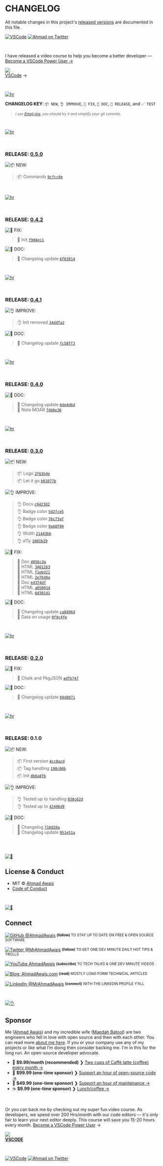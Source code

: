 # CHANGELOG

All notable changes in this project's [released versions](../../releases) are documented in this file.

[![VSCode](https://img.shields.io/badge/-VSCode.pro%20%E2%86%92-gray.svg?colorB=4D2AFF)](https://VSCode.pro/?utm_source=GitHubFOSS)
[![Ahmad on Twitter](https://img.shields.io/twitter/follow/mrahmadawais.svg?style=social&label=Follow%20@MrAhmadAwais)](https://twitter.com/mrahmadawais/)

<br>

I have released a video course to help you become a better developer — <a href="https://vscode.pro/?utm_source=GitHubFOSS" target="_blank">Become a VSCode Power User →</a></p>

<a href="https://vscode.pro/?utm_source=GitHubFOSS" target="_blank"><img src="https://raw.githubusercontent.com/ahmadawais/stuff/master/images/vscodepro/VSCode.jpeg" /><br>VSCode</a> →

<br>

[![hr](https://raw.githubusercontent.com/ahmadawais/stuff/master/images/git/hr.png)](/)

**CHANGELOG KEY**: `📦 NEW`, `👌 IMPROVE`, `🐛 FIX`, `📖 DOC`, `🚀 RELEASE`, and `✅ TEST`

<small>

> _I use [Emoji-log](https://github.com/ahmadawais/Emoji-Log), you should try it and simplify your git commits._

</small>

<br>

[![hr](https://raw.githubusercontent.com/ahmadawais/stuff/master/images/git/hr.png)](/)

<br>

### RELEASE: [0.5.0](https://github.com/ahmadawais/wp-release-it/compare/0.4.2...0.5.0)

![📦 NEW:](https://img.shields.io/badge/-NEW-gray.svg?colorB=3778FF)

> 📦 Commands [`9cfcc6e`](https://github.com/ahmadawais/wp-release-it/commit/9cfcc6e6ad0eb3c22d37881538b59d94c291517f) <br>

<br>

[![hr](https://raw.githubusercontent.com/ahmadawais/stuff/master/images/git/hr.png)](/)

<br>

### RELEASE: [0.4.2](https://github.com/ahmadawais/wp-release-it/compare/0.4.1...0.4.2)

![🐛 FIX:](https://img.shields.io/badge/-FIX-gray.svg?colorB=ff6347)

> 🐛 Init [`f9d4ec1`](https://github.com/ahmadawais/wp-release-it/commit/f9d4ec1b517419b2fc41fd9ddbf90a559a68cfaf) <br>

![📖 DOC:](https://img.shields.io/badge/-DOCS-gray.svg?colorB=978CD4)

> 📖 Changelog update [`6f03914`](https://github.com/ahmadawais/wp-release-it/commit/6f03914eea2e42940e54894165a6fac370727956) <br>

<br>

[![hr](https://raw.githubusercontent.com/ahmadawais/stuff/master/images/git/hr.png)](/)

<br>

### RELEASE: [0.4.1](https://github.com/ahmadawais/wp-release-it/compare/0.4.0...0.4.1)

![👌 IMPROVE:](https://img.shields.io/badge/-IMPROVEMENT-gray.svg?colorB=39AA54)

> 👌 Init removed [`34ddfa2`](https://github.com/ahmadawais/wp-release-it/commit/34ddfa28534a836f60e4822a6fc905877c94f772) <br>

![📖 DOC:](https://img.shields.io/badge/-DOCS-gray.svg?colorB=978CD4)

> 📖 Changelog update [`fc58ff3`](https://github.com/ahmadawais/wp-release-it/commit/fc58ff300830bfc4133cefb704a52d90f996984c) <br>

<br>

[![hr](https://raw.githubusercontent.com/ahmadawais/stuff/master/images/git/hr.png)](/)

<br>

### RELEASE: [0.4.0](https://github.com/ahmadawais/wp-release-it/compare/0.3.0...0.4.0)

![📖 DOC:](https://img.shields.io/badge/-DOCS-gray.svg?colorB=978CD4)

> 📖 Changelog update [`6de4d6d`](https://github.com/ahmadawais/wp-release-it/commit/6de4d6de8608b74dd00805eb2220fb4b05b8ba20) <br>
> 📖 Note MOAR [`74b0e36`](https://github.com/ahmadawais/wp-release-it/commit/74b0e36a3e801ca2aba5aa7dda6587aa0e23be3d) <br>

<br>

[![hr](https://raw.githubusercontent.com/ahmadawais/stuff/master/images/git/hr.png)](/)

<br>

### RELEASE: [0.3.0](https://github.com/ahmadawais/wp-release-it/compare/0.2.0...0.3.0)

![📦 NEW:](https://img.shields.io/badge/-NEW-gray.svg?colorB=3778FF)

> 📦 Logo [`2f63b4e`](https://github.com/ahmadawais/wp-release-it/commit/2f63b4ea189d3072bac5fa8fd2f675b6e7984d0b) <br>
> 📦 Let it go [`b01077b`](https://github.com/ahmadawais/wp-release-it/commit/b01077ba95b3a95dc2a3ccf22f9efd8b18e2e81c) <br>

![👌 IMPROVE:](https://img.shields.io/badge/-IMPROVEMENT-gray.svg?colorB=39AA54)

> 👌 Docs [`c942102`](https://github.com/ahmadawais/wp-release-it/commit/c942102677d72fd4f09f3e7e06ef84a4e606474a) <br>
> 👌 Badge color [`5d2fce5`](https://github.com/ahmadawais/wp-release-it/commit/5d2fce5a11041838a98166a2ce0a38fc0b315b67) <br>
> 👌 Badge color [`76c73af`](https://github.com/ahmadawais/wp-release-it/commit/76c73afe4c9ddc1c822bd63a863d50c9eb15d025) <br>
> 👌 Badge color [`9a68f99`](https://github.com/ahmadawais/wp-release-it/commit/9a68f99745747005a66c3368bd81af1d7c98db99) <br>
> 👌 Width [`21443bb`](https://github.com/ahmadawais/wp-release-it/commit/21443bbe447c80564a4cc79858d345861bd16ae1) <br>
> 👌 a11y [`1001b29`](https://github.com/ahmadawais/wp-release-it/commit/1001b29459a9a97fe41ee100a67c73c591bfc831) <br>

![🐛 FIX:](https://img.shields.io/badge/-FIX-gray.svg?colorB=ff6347)

> 🐛 Doc [`d856c3a`](https://github.com/ahmadawais/wp-release-it/commit/d856c3a9cf6265d0f17364c6caca5567aae938bb) <br>
> 🐛 HTML [`3461263`](https://github.com/ahmadawais/wp-release-it/commit/3461263eb8f557ba1bb71d650be3ae811e36b784) <br>
> 🐛 HTML [`f1ebd21`](https://github.com/ahmadawais/wp-release-it/commit/f1ebd210f6e953af01b21c7aefa561491eaf5cd6) <br>
> 🐛 HTML [`2e76d8a`](https://github.com/ahmadawais/wp-release-it/commit/2e76d8a2d3970727082f6acbac74c185706c0f2f) <br>
> 🐛 Doc [`ed374df`](https://github.com/ahmadawais/wp-release-it/commit/ed374dffff0797cb1e65ef0d4d8a3f295683c2c6) <br>
> 🐛 HTML [`a05001d`](https://github.com/ahmadawais/wp-release-it/commit/a05001db453ad8ad27291b7be7d1feed0d19b1f3) <br>
> 🐛 HTML [`6d301d1`](https://github.com/ahmadawais/wp-release-it/commit/6d301d1219ea467bf6b810c9e810dac0fff0b4f3) <br>

![📖 DOC:](https://img.shields.io/badge/-DOCS-gray.svg?colorB=978CD4)

> 📖 Changelog update [`ca0496d`](https://github.com/ahmadawais/wp-release-it/commit/ca0496d1de009e604e0c25484d881600658c3672) <br>
> 📖 Data on usage [`0f9c4fe`](https://github.com/ahmadawais/wp-release-it/commit/0f9c4fef01b778ab4332f3f2638a55d6be6bf5c6) <br>

<br>

[![hr](https://raw.githubusercontent.com/ahmadawais/stuff/master/images/git/hr.png)](/)

<br>

### RELEASE: [0.2.0](https://github.com/ahmadawais/wp-release-it/compare/0.1.0...0.2.0)

![🐛 FIX:](https://img.shields.io/badge/-FIX-gray.svg?colorB=ff6347)

> 🐛 Chalk and PkgJSON [`adfb747`](https://github.com/ahmadawais/wp-release-it/commit/adfb747b0bdf2ea3191bd176e47fb54ec83e9a04) <br>

![📖 DOC:](https://img.shields.io/badge/-DOCS-gray.svg?colorB=978CD4)

> 📖 Changelog update [`b9d0871`](https://github.com/ahmadawais/wp-release-it/commit/b9d0871132f6a332e88c304e800f12eca63d36e3) <br>

<br>

[![hr](https://raw.githubusercontent.com/ahmadawais/stuff/master/images/git/hr.png)](/)

<br>

### RELEASE: 0.1.0

![📦 NEW:](https://img.shields.io/badge/-NEW-gray.svg?colorB=3778FF)

> 📦 First version [`4cc0acd`](https://github.com/ahmadawais/wp-release-it/commit/4cc0acdbd76910e56d6cfeee5d0240c869ccc99a) <br>
> 📦 Tag handling [`198c06b`](https://github.com/ahmadawais/wp-release-it/commit/198c06b5f638cf334b57b8851c721722078c3651) <br>
> 📦 Init [`db6a8fb`](https://github.com/ahmadawais/wp-release-it/commit/db6a8fbfd06447c1199ca206ee69f8c31ac088a7) <br>

![👌 IMPROVE:](https://img.shields.io/badge/-IMPROVEMENT-gray.svg?colorB=39AA54)

> 👌 Tested up to handling [`838c62d`](https://github.com/ahmadawais/wp-release-it/commit/838c62def73d42ba93874707e33fcf44cfae5656) <br>
> 👌 Tested up to [`42406d9`](https://github.com/ahmadawais/wp-release-it/commit/42406d91ccab78740a22b9754060b17653675023) <br>

![📖 DOC:](https://img.shields.io/badge/-DOCS-gray.svg?colorB=978CD4)

>  📖 Changelog [`716d20a`](https://github.com/ahmadawais/wp-release-it/commit/716d20a1dc03f4af4d1efe1ecc4016c8a6572808) <br>
> 📖 Changelog update [`951e51a`](https://github.com/ahmadawais/wp-release-it/commit/951e51a5711dd6e69522adeaeeda1dd390139f5c) <br>

<br>

<br>

[![📃](https://raw.githubusercontent.com/ahmadawais/stuff/master/images/git/license.png)](/)

## License & Conduct

- MIT © [Ahmad Awais](https://twitter.com/MrAhmadAwais/)
- [Code of Conduct](code-of-conduct.md)

<br>

[![🙌](https://raw.githubusercontent.com/ahmadawais/stuff/master/images/git/connect.png)](/)

## Connect

<div align="left">
<p><a href="https://github.com/ahmadawais"><img alt="GitHub @AhmadAwais" align="center" src="https://img.shields.io/badge/GITHUB-gray.svg?colorB=6cc644&colorA=6cc644&style=flat" /></a>&nbsp;<small><strong>(follow)</strong> TO STAY UP TO DATE ON FREE & OPEN SOURCE SOFTWARE</small></p>
<p><a href="https://twitter.com/MrAhmadAwais/"><img alt="Twitter @MrAhmadAwais" align="center" src="https://img.shields.io/badge/TWITTER-gray.svg?colorB=1da1f2&colorA=1da1f2&style=flat" /></a>&nbsp;<small><strong>(follow)</strong> TO GET ONE DEV MINUTE DAILY HOT TIPS & TROLLS</small></p>
<p><a href="https://www.youtube.com/AhmadAwais"><img alt="YouTube AhmadAwais" align="center" src="https://img.shields.io/badge/YOUTUBE-gray.svg?colorB=ff0000&colorA=ff0000&style=flat" /></a>&nbsp;<small><strong>(subscribe)</strong> TO TECH TALKS & ONE DEV MINUTE VIDEOS</small></p>
<p><a href="https://AhmadAwais.com/"><img alt="Blog: AhmadAwais.com" align="center" src="https://img.shields.io/badge/MY%20BLOG-gray.svg?colorB=4D2AFF&colorA=4D2AFF&style=flat" /></a>&nbsp;<small><strong>(read)</strong> MOSTLY LONG FORM TECHNICAL ARTICLES</small></p>
<p><a href="https://www.linkedin.com/in/MrAhmadAwais/"><img alt="LinkedIn @MrAhmadAwais" align="center" src="https://img.shields.io/badge/LINKEDIN-gray.svg?colorB=0077b5&colorA=0077b5&style=flat" /></a>&nbsp;<small><strong>(connect)</strong> WITH THE LINKEDIN PROFILE Y'ALL</small></p>
</div>

<br>

[![👌](https://raw.githubusercontent.com/ahmadawais/stuff/master/images/git/sponsor.png)](/)

## Sponsor

Me ([Ahmad Awais](https://twitter.com/mrahmadawais/)) and my incredible wife ([Maedah Batool](https://twitter.com/MaedahBatool/)) are two engineers who fell in love with open source and then with each other. You can read more [about me here](https://ahmadawais.com/about). If you or your company use any of my projects or like what I’m doing then consider backing me. I'm in this for the long run. An open-source developer advocate.

- 🌟  **$9.99/month (recommended)** ❯ [Two cups of Caffè latte (coffee) every month →](https://pay.paddle.com/checkout/540217)
- 🚀  **$99.99 (one-time sponsor)** ❯ [Support an hour of open-source code →](https://pay.paddle.com/checkout/515568)
- 🔰  **$49.99 (one-time sponsor)** ❯ [Support an hour of maintenance →](https://pay.paddle.com/checkout/527253)
- ☕️  **$9.99 (one-time sponsor)** ❯ [Lunch/coffee →](https://pay.paddle.com/checkout/527254)

<br>

Or you can back me by checking out my super fun video course. As developers, we spend over 200 Hrs/month with our code editors — it's only fair to learn your next editor deeply. This course will save you 15-20 hours every month.  <a href="https://vscode.pro/?utm_source=GitHubFOSS" target="_blank">Become a VSCode Power User</a> →</p>

<a href="https://vscode.pro/?utm_source=GitHubFOSS" target="_blank"><img src="https://raw.githubusercontent.com/ahmadawais/stuff/master/images/vscodepro/VSCode.jpeg" /><br><strong>VSCODE</strong></a>

<br>

[![VSCode](https://img.shields.io/badge/-VSCode.pro%20%E2%86%92-gray.svg?colorB=4D2AFF&style=flat)](https://VSCode.pro/?utm_source=GitHubFOSS)
[![Ahmad on Twitter](https://img.shields.io/twitter/follow/mrahmadawais.svg?style=social&label=Follow%20@MrAhmadAwais)](https://twitter.com/mrahmadawais/)
